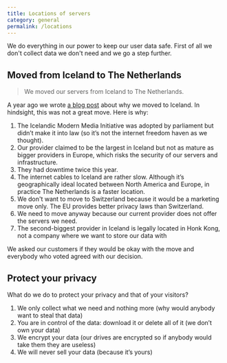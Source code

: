 ```yaml
---
title: Locations of servers
category: general
permalink: /locations
---
```


We do everything in our power to keep our user data safe. First of all we don't collect data we don't need and we go a step further.

## Moved from Iceland to The Netherlands

<blockquote class="red">
  <p>We moved our servers from Iceland to The Netherlands.</p>
</blockquote>

A year ago we wrote [a blog post](https://blog.simpleanalytics.io/why-we-moved-our-servers-to-iceland) about why we moved to Iceland. In hindsight, this was not a great move. Here is why:

1. The Icelandic Modern Media Initiative was adopted by parliament but didn’t make it into law (so it’s not the internet freedom haven as we thought).
1. Our provider claimed to be the largest in Iceland but not as mature as bigger providers in Europe, which risks the security of our servers and infrastructure.
1. They had downtime twice this year.
1. The internet cables to Iceland are rather slow. Although it’s geographically ideal located between North America and Europe, in practice The Netherlands is a faster location.
1. We don't want to move to Switzerland because it would be a marketing move only. The EU provides better privacy laws than Switzerland.
1. We need to move anyway because our current provider does not offer the servers we need.
1. The second-biggest provider in Iceland is legally located in Honk Kong, not a company where we want to store our data with

We asked our customers if they would be okay with the move and everybody who voted agreed with our decision.

## Protect your privacy

What do we do to protect your privacy and that of your visitors?

1. We only collect what we need and nothing more (why would anybody want to steal that data)
1. You are in control of the data: download it or delete all of it (we don’t own your data)
1. We encrypt your data (our drives are encrypted so if anybody would take them they are useless)
1. We will never sell your data (because it’s yours)

<img class="undraw-svg" src="/images/undraw_around_the_world.svg" alt="">
